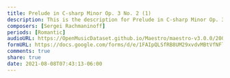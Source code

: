 ```yaml
---
title: Prelude in C-sharp Minor Op. 3 No. 2 (1)
description: This is the description for Prelude in C-sharp Minor Op. 3 No. 2 by Sergei Rachmaninoff
composers: [Sergei Rachmaninoff]
periods: [Romantic]
audioURL: https://OpenMusicDataset.github.io/Maestro/maestro-v3.0.0/2004/MIDI-Unprocessed_SMF_16_R1_2004_01-08_ORIG_MID--AUDIO_16_R1_2004_02_Track02_wav.midi
formURL: https://docs.google.com/forms/d/e/1FAIpQLSfRB8UM29xvdvMBtVfNFlbaJnT21vgQz5XMKFWD9HOZP91jHA/viewform
comments: true
share: true
date: 2021-08-08T07:43:13-06:00
---
```

